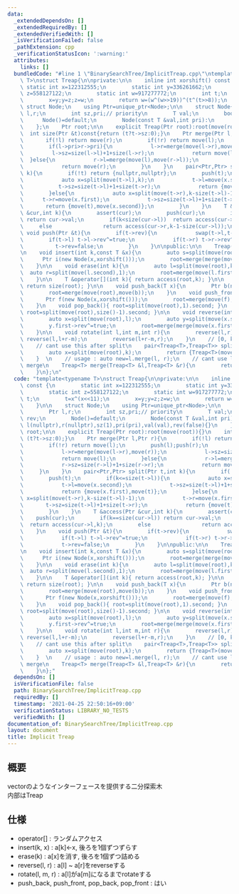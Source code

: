 ```yaml
---
data:
  _extendedDependsOn: []
  _extendedRequiredBy: []
  _extendedVerifiedWith: []
  _isVerificationFailed: false
  _pathExtension: cpp
  _verificationStatusIcon: ':warning:'
  attributes:
    links: []
  bundledCode: "#line 1 \"BinarySearchTree/ImplicitTreap.cpp\"\ntemplate<typename\
    \ T>\nstruct Treap{\n\nprivate:\n\n    inline int xorshift() const {\n       \
    \ static int x=122312555;\n        static int y=336261662;\n        static int\
    \ z=558127122;\n        static int w=917277772;\n        int t;\n        t=x^(x<<11);\n\
    \        x=y;y=z;z=w;\n        return w=(w^(w>>19))^(t^(t>>8));\n    }\n\n   \
    \ struct Node;\n    using Ptr=unique_ptr<Node>;\n\n    struct Node{\n        Ptr\
    \ l,r;\n        int sz,pri;// priority\n        T val;\n        bool rev;\n  \
    \      Node()=default;\n        Node(const T &val,int pri):\n        l(nullptr),r(nullptr),sz(1),pri(pri),val(val),rev(false){}\n\
    \    };\n    Ptr root;\n\n    explicit Treap(Ptr root):root(move(root)){}\n  \
    \  int size(Ptr &t)const{return (t?t->sz:0);}\n    Ptr merge(Ptr l,Ptr r){\n \
    \       if(!l) return move(r);\n        if(!r) return move(l);\n        push(l);push(r);\n\
    \        if(l->pri>r->pri){\n            l->r=merge(move(l->r),move(r));\n   \
    \         l->sz=size(l->l)+1+size(l->r);\n            return move(l);\n      \
    \  }else{\n            r->l=merge(move(l),move(r->l));\n            r->sz=size(r->l)+1+size(r->r);\n\
    \            return move(r);\n        }\n    }\n    pair<Ptr,Ptr> split(Ptr t,int\
    \ k){\n        if(!t) return {nullptr,nullptr};\n        push(t);\n        if(k<=size(t->l)){\n\
    \            auto x=split(move(t->l),k);\n            t->l=move(x.second);\n \
    \           t->sz=size(t->l)+1+size(t->r);\n            return {move(x.first),move(t)};\n\
    \        }else{\n            auto x=split(move(t->r),k-size(t->l)-1);\n      \
    \      t->r=move(x.first);\n            t->sz=size(t->l)+1+size(t->r);\n     \
    \       return {move(t),move(x.second)};\n        }\n    }\n    T &access(Ptr\
    \ &cur,int k){\n        assert(cur);\n        push(cur);\n        if(k==size(cur->l))\
    \ return cur->val;\n        if(k<size(cur->l))  return access(cur->l,k);\n   \
    \     else                return access(cur->r,k-1-size(cur->l));\n    }\n   \
    \ void push(Ptr &t){\n        if(t->rev){\n            swap(t->l,t->r);\n    \
    \        if(t->l) t->l->rev^=true;\n            if(t->r) t->r->rev^=true;\n  \
    \          t->rev=false;\n        }\n    }\n\npublic:\n\n    Treap():root(nullptr){}\n\
    \n    void insert(int k,const T &x){\n        auto s=split(move(root),k);\n  \
    \      Ptr i(new Node(x,xorshift()));\n        root=merge(merge(move(s.first),move(i)),move(s.second));\n\
    \    }\n\n    void erase(int k){\n        auto l=split(move(root),k);\n      \
    \  auto r=split(move(l.second),1);\n        root=merge(move(l.first),move(r.second));\n\
    \    }\n\n    T &operator[](int k){ return access(root,k); }\n\n    int size(){\
    \ return size(root); }\n\n    void push_back(T x){\n        Ptr b(new Node(x,xorshift()));\n\
    \        root=merge(move(root),move(b));\n    }\n    void push_front(T x){\n \
    \       Ptr f(new Node(x,xorshift()));\n        root=merge(move(f),move(root));\n\
    \    }\n    void pop_back(){ root=split(move(root),1).second; }\n    void pop_front(){\
    \ root=split(move(root),size()-1).second; }\n\n    void reverse(int l,int r){\n\
    \        auto x=split(move(root),l);\n        auto y=split(move(x.second),r-l);\n\
    \        y.first->rev^=true;\n        root=merge(merge(move(x.first),move(y.first)),move(y.second));\n\
    \    }\n\n    void rotate(int l,int m,int r){\n        reverse(l,r);\n       \
    \ reverse(l,l+r-m);\n        reverse(l+r-m,r);\n    }\n    // [0, k) and [k, size)\n\
    \    // cant use this after split\n    pair<Treap<T>,Treap<T>> split(int k){\n\
    \        auto x=split(move(root),k);\n        return {Treap<T>(move(x.first)),Treap<T>(move(x.second))};\n\
    \    }  \n    // usage : auto new=l.merge(l, r);\n    // cant use l and r after\
    \ merge\n    Treap<T> merge(Treap<T> &l,Treap<T> &r){\n        return Treap<T>(merge(move(l.root),move(r.root)));\n\
    \    }\n};\n"
  code: "template<typename T>\nstruct Treap{\n\nprivate:\n\n    inline int xorshift()\
    \ const {\n        static int x=122312555;\n        static int y=336261662;\n\
    \        static int z=558127122;\n        static int w=917277772;\n        int\
    \ t;\n        t=x^(x<<11);\n        x=y;y=z;z=w;\n        return w=(w^(w>>19))^(t^(t>>8));\n\
    \    }\n\n    struct Node;\n    using Ptr=unique_ptr<Node>;\n\n    struct Node{\n\
    \        Ptr l,r;\n        int sz,pri;// priority\n        T val;\n        bool\
    \ rev;\n        Node()=default;\n        Node(const T &val,int pri):\n       \
    \ l(nullptr),r(nullptr),sz(1),pri(pri),val(val),rev(false){}\n    };\n    Ptr\
    \ root;\n\n    explicit Treap(Ptr root):root(move(root)){}\n    int size(Ptr &t)const{return\
    \ (t?t->sz:0);}\n    Ptr merge(Ptr l,Ptr r){\n        if(!l) return move(r);\n\
    \        if(!r) return move(l);\n        push(l);push(r);\n        if(l->pri>r->pri){\n\
    \            l->r=merge(move(l->r),move(r));\n            l->sz=size(l->l)+1+size(l->r);\n\
    \            return move(l);\n        }else{\n            r->l=merge(move(l),move(r->l));\n\
    \            r->sz=size(r->l)+1+size(r->r);\n            return move(r);\n   \
    \     }\n    }\n    pair<Ptr,Ptr> split(Ptr t,int k){\n        if(!t) return {nullptr,nullptr};\n\
    \        push(t);\n        if(k<=size(t->l)){\n            auto x=split(move(t->l),k);\n\
    \            t->l=move(x.second);\n            t->sz=size(t->l)+1+size(t->r);\n\
    \            return {move(x.first),move(t)};\n        }else{\n            auto\
    \ x=split(move(t->r),k-size(t->l)-1);\n            t->r=move(x.first);\n     \
    \       t->sz=size(t->l)+1+size(t->r);\n            return {move(t),move(x.second)};\n\
    \        }\n    }\n    T &access(Ptr &cur,int k){\n        assert(cur);\n    \
    \    push(cur);\n        if(k==size(cur->l)) return cur->val;\n        if(k<size(cur->l))\
    \  return access(cur->l,k);\n        else                return access(cur->r,k-1-size(cur->l));\n\
    \    }\n    void push(Ptr &t){\n        if(t->rev){\n            swap(t->l,t->r);\n\
    \            if(t->l) t->l->rev^=true;\n            if(t->r) t->r->rev^=true;\n\
    \            t->rev=false;\n        }\n    }\n\npublic:\n\n    Treap():root(nullptr){}\n\
    \n    void insert(int k,const T &x){\n        auto s=split(move(root),k);\n  \
    \      Ptr i(new Node(x,xorshift()));\n        root=merge(merge(move(s.first),move(i)),move(s.second));\n\
    \    }\n\n    void erase(int k){\n        auto l=split(move(root),k);\n      \
    \  auto r=split(move(l.second),1);\n        root=merge(move(l.first),move(r.second));\n\
    \    }\n\n    T &operator[](int k){ return access(root,k); }\n\n    int size(){\
    \ return size(root); }\n\n    void push_back(T x){\n        Ptr b(new Node(x,xorshift()));\n\
    \        root=merge(move(root),move(b));\n    }\n    void push_front(T x){\n \
    \       Ptr f(new Node(x,xorshift()));\n        root=merge(move(f),move(root));\n\
    \    }\n    void pop_back(){ root=split(move(root),1).second; }\n    void pop_front(){\
    \ root=split(move(root),size()-1).second; }\n\n    void reverse(int l,int r){\n\
    \        auto x=split(move(root),l);\n        auto y=split(move(x.second),r-l);\n\
    \        y.first->rev^=true;\n        root=merge(merge(move(x.first),move(y.first)),move(y.second));\n\
    \    }\n\n    void rotate(int l,int m,int r){\n        reverse(l,r);\n       \
    \ reverse(l,l+r-m);\n        reverse(l+r-m,r);\n    }\n    // [0, k) and [k, size)\n\
    \    // cant use this after split\n    pair<Treap<T>,Treap<T>> split(int k){\n\
    \        auto x=split(move(root),k);\n        return {Treap<T>(move(x.first)),Treap<T>(move(x.second))};\n\
    \    }  \n    // usage : auto new=l.merge(l, r);\n    // cant use l and r after\
    \ merge\n    Treap<T> merge(Treap<T> &l,Treap<T> &r){\n        return Treap<T>(merge(move(l.root),move(r.root)));\n\
    \    }\n};"
  dependsOn: []
  isVerificationFile: false
  path: BinarySearchTree/ImplicitTreap.cpp
  requiredBy: []
  timestamp: '2021-04-25 22:50:16+09:00'
  verificationStatus: LIBRARY_NO_TESTS
  verifiedWith: []
documentation_of: BinarySearchTree/ImplicitTreap.cpp
layout: document
title: Implicit Treap
---
```


## 概要  
vectorのようなインターフェースを提供する二分探索木  
内部はTreap

## 仕様  
- operator[] : ランダムアクセス
- insert(k, x) : a[k]<-x, 後ろを1個ずつずらす
- erase(k) : a[x]を消す, 後ろを1個ずつ詰める
- reverse(l, r) : a[l] ~ a[r]をreverseする
- rotate(l, m, r) : a[l]がa[m]になるまでrotateする
- push_back, push_front, pop_back, pop_front : はい


